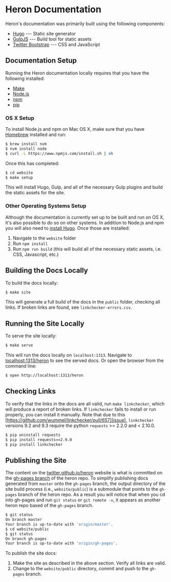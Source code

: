 # Heron Documentation

Heron's documentation was primarily built using the following components:

* [Hugo](http://gohugo.io) --- Static site generator
* [GulpJS](http://gulpjs.com) --- Build tool for static assets
* [Twitter Bootstrap](http://getbootstrap.com) --- CSS and JavaScript

## Documentation Setup

Running the Heron documentation locally requires that you have the following installed:

* [Make](https://www.gnu.org/software/make/)
* [Node.js](https://nodejs.org/en/)
* [npm](https://www.npmjs.com/)
* [pip](https://pypi.python.org/pypi/pip)

### OS X Setup

To install Node.js and npm on Mac OS X, make sure that you have [Homebrew](http://brew.sh/)
installed and run:

```bash
$ brew install nvm
$ nvm install node
$ curl -L https://www.npmjs.com/install.sh | sh
```

Once this has completed:

```bash
$ cd website
$ make setup
```

This will install Hugo, Gulp, and all of the necessary Gulp plugins and build
the static assets for the site.

### Other Operating Systems Setup

Although the documentation is currently set up to be built and run on OS X, it's
also possible to do so on other systems. In addition to Node.js and npm you will
also need to [install Hugo](https://github.com/spf13/hugo/releases). Once those
are installed:

1. Navigate to the `website` folder
2. Run `npm install`
3. Run `npm run build` (this will build all of the necessary static assets, i.e.
   CSS, Javascript, etc.)

## Building the Docs Locally

To build the docs locally:

```bash
$ make site
```

This will generate a full build of the docs in the `public` folder, checking all links. If broken
links are found, see `linkchecker-errors.csv`.

## Running the Site Locally

To serve the site locally:

```bash
$ make serve
```

This will run the docs locally on `localhost:1313`. Navigate to
[localhost:1313/heron](http://localhost:1313/heron) to see the served docs. Or open the
browser from the command line:

```bash
$ open http://localhost:1313/heron
```

## Checking Links

To verify that the links in the docs are all valid, run `make linkchecker`, which will produce a
report of broken links. If `linkchecker` fails to install or run properly, you can install it manually.
Note that due to this [https://github.com/wummel/linkchecker/pull/657](issue), `linkchecker`
versions 9.2 and 9.3 require the python `requests` >= 2.2.0 and < 2.10.0.

```bash
$ pip uninstall requests
$ pip install requests==2.9.0
$ pip install linkchecker
```

## Publishing the Site

The content on the [twitter.github.io/heron](http://twitter.github.io/heron) website is what is
committed on the [gh-pages branch](https://github.com/twitter/heron/tree/gh-pages) of the heron repo.
To simplify publishing docs generated from `master` onto the `gh-pages` branch, the output directory
of the site build process (i.e., `website/public`) is a submodule that points to the `gh-pages` branch
of the heron repo. As a result you will notice that when you cd into gh-pages and run `git status`
or `git remote -v`, it appears as another heron repo based of the `gh-pages` branch.

```bash
$ git status
On branch master
Your branch is up-to-date with 'origin/master'.
$ cd website/public
$ git status
On branch gh-pages
Your branch is up-to-date with 'origin/gh-pages'.
```

To publish the site docs:

1. Make the site as described in the above section. Verify all links are valid.
2. Change to the `website/public` directory, commit and push to the `gh-pages` branch.
